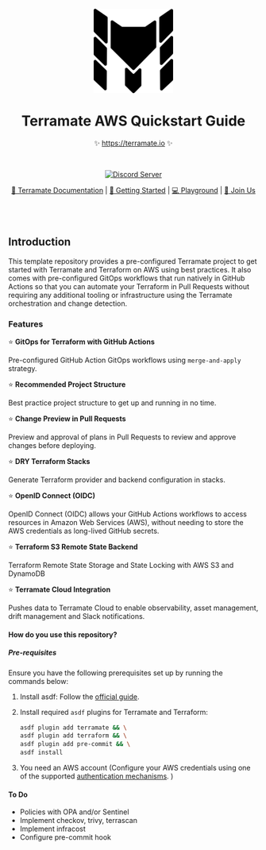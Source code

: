 <p align="center">
  <picture width="160px" align="center">
      <source media="(prefers-color-scheme: dark)" srcset="https://raw.githubusercontent.com/terramate-io/brand/5a799813d429116741243b9b06a9f034a3991bf3/darkmode/stamp.svg">
      <img alt="Terramate" src="https://raw.githubusercontent.com/terramate-io/brand/5a799813d429116741243b9b06a9f034a3991bf3/whitemode/stamp.svg" width="160px" align="center">
    </picture>
  <h1 align="center">Terramate AWS Quickstart Guide</h1>
  <p align="center">
    ✨ <a href="https://terramate.io/docs/cli">https://terramate.io</a> ✨
    <br/>
  </p>
</p>
<br/>

<p align="center">
  <a href="https://terramate.io/discord" rel="nofollow"><img src="https://img.shields.io/discord/1088753599951151154?label=Discord&logo=discord&logoColor=white" alt="Discord Server"></a>
</p>
<p align="center">
  <a href="https://terramate.io/docs">📖 Terramate Documentation</a> | <a href="https://terramate.io/docs/cli/getting-started">🚀 Getting Started</a> | <a href="https://play.terramate.io">💻 Playground</a> | <a href="https://jobs.ashbyhq.com/terramate" title="Terramate Job Board">🙌 Join Us</a>
</p>

<br>
<br>

## Introduction

This template repository provides a pre-configured Terramate project to get started with Terramate and Terraform on AWS
using best practices. It also comes with pre-configured GitOps workflows that run natively in GitHub Actions so that you
can automate your Terraform in Pull Requests without requiring any additional tooling or infrastructure using the
Terramate orchestration and change detection.

### Features

⭐️ **GitOps for Terraform with GitHub Actions**

Pre-configured GitHub Action GitOps workflows using `merge-and-apply` strategy.

⭐️ **Recommended Project Structure**

Best practice project structure to get up and running in no time.

⭐️ **Change Preview in Pull Requests**

Preview and approval of plans in Pull Requests to review and approve changes before deploying.

⭐️ **DRY Terraform Stacks**

Generate Terraform provider and backend configuration in stacks.

⭐️ **OpenID Connect (OIDC)**

OpenID Connect (OIDC) allows your GitHub Actions workflows to access resources in Amazon Web Services (AWS), without needing to store the AWS credentials as long-lived GitHub secrets.

⭐️ **Terraform S3 Remote State Backend**

Terraform Remote State Storage and State Locking with AWS S3 and DynamoDB

⭐️ **Terramate Cloud Integration**

Pushes data to Terramate Cloud to enable observability, asset management, drift management and Slack notifications.

#### How do you use this repository?

##### Pre-requisites

Ensure you have the following prerequisites set up by running the commands below:

1. Install asdf: Follow the [official guide](https://asdf-vm.com/guide/getting-started.html).

2. Install required `asdf` plugins for Terramate and Terraform:
  
    ```bash
    asdf plugin add terramate && \
    asdf plugin add terraform && \
    asdf plugin add pre-commit && \
    asdf install
     ```

3. You need an AWS account (Configure your AWS credentials using one of the supported [authentication mechanisms](https://registry.terraform.io/providers/hashicorp/aws/latest/docs#authentication).
)

#### To Do

- Policies with OPA and/or Sentinel
- Implement checkov, trivy, terrascan
- Implement infracost
- Configure pre-commit hook

